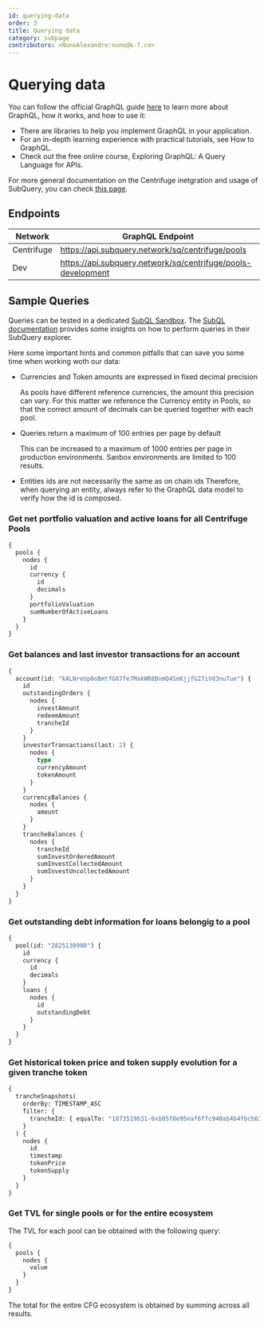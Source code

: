 ```yaml
---
id: querying-data
order: 3
title: Querying data
category: subpage
contributors: <NunoAlexandre:nuno@k-f.co>
---
```


# Querying data

You can follow the official GraphQL guide [here](https://graphql.org/learn/) to learn more about GraphQL, how it works, and how to use it:

- There are libraries to help you implement GraphQL in your application.
- For an in-depth learning experience with practical tutorials, see How to GraphQL.
- Check out the free online course, Exploring GraphQL: A Query Language for APIs.

For more general documentation on the Centrifuge inetgration and usage of SubQuery, you can check [this page](/build/subquery).

## Endpoints

| **Network** | **GraphQL Endpoint**                                         |
| ----------- | ------------------------------------------------------------ |
| Centrifuge  | https://api.subquery.network/sq/centrifuge/pools             |
| Dev         | https://api.subquery.network/sq/centrifuge/pools-development |

## Sample Queries

Queries can be tested in a dedicated [SubQL Sandbox](https://explorer.subquery.network/subquery/embrio-tech/centrifuge-subql). The [SubQL documentation](https://academy.subquery.network/run_publish/query.html) provides some insights on how to perform queries in their SubQuery explorer.

Here some important hints and common pitfalls that can save you some time when working woth our data:

- Currencies and Token amounts are expressed in fixed decimal precision

  As pools have different reference currencies, the amount this precision can vary. For this matter we reference the Currency entity in Pools, so that the correct amount of decimals can be queried together with each pool.

- Queries return a maximum of 100 entries per page by default

  This can be increased to a maximum of 1000 entries per page in production environments. Sanbox environments are limited to 100 results.

- Entities ids are not necessarily the same as on chain ids
  Therefore, when querying an entity, always refer to the GraphQL data model to verify how the id is composed.

### Get net portfolio valuation and active loans for all Centrifuge Pools

```graphql
{
  pools {
    nodes {
      id
      currency {
        id
        decimals
      }
      portfolioValuation
      sumNumberOfActiveLoans
    }
  }
}
```

### Get balances and last investor transactions for an account

```graphql
{
  account(id: "kALNreUp6oBmtfG87fe7MakWR8BnmQ4SmKjjfG27iVd3nuTue") {
    id
    outstandingOrders {
      nodes {
        investAmount
        redeemAmount
        trancheId
      }
    }
    investorTransactions(last: 2) {
      nodes {
        type
        currencyAmount
        tokenAmount
      }
    }
    currencyBalances {
      nodes {
        amount
      }
    }
    trancheBalances {
      nodes {
        trancheId
        sumInvestOrderedAmount
        sumInvestCollectedAmount
        sumInvestUncollectedAmount
      }
    }
  }
}
```

### Get outstanding debt information for loans belongig to a pool

```graphql
{
  pool(id: "2825130900") {
    id
    currency {
      id
      decimals
    }
    loans {
      nodes {
        id
        outstandingDebt
      }
    }
  }
}
```

### Get historical token price and token supply evolution for a given tranche token

```graphql
{
  trancheSnapshots(
    orderBy: TIMESTAMP_ASC
    filter: {
      trancheId: { equalTo: "1873519631-0xb05f8e95eaf6ffc940ab4b4fbcb6324b" }
    }
  ) {
    nodes {
      id
      timestamp
      tokenPrice
      tokenSupply
    }
  }
}
```

### Get TVL for single pools or for the entire ecosystem

The TVL for each pool can be obtained with the following query:

```graphql
{
  pools {
    nodes {
      value
    }
  }
}
```

The total for the entire CFG ecosystem is obtained by summing across all results.
